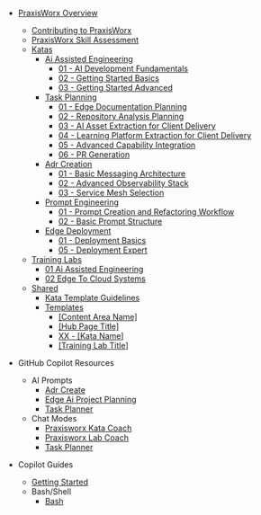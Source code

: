 <!-- markdownlint-disable MD041 -->
<!-- praxisworx Section Sidebar -->
<!-- Generated on: 2025-10-05 03:20:10 UTC -->

- [PraxisWorx Overview](praxisworx/README.md)
  - [Contributing to PraxisWorx](praxisworx/contributing.md)
  - [PraxisWorx Skill Assessment](praxisworx/skill-assessment.md)
  - [Katas](praxisworx/katas/README.md)
    - [Ai Assisted Engineering](praxisworx/katas/ai-assisted-engineering/README.md)
      - [01 - AI Development Fundamentals](praxisworx/katas/ai-assisted-engineering/01-ai-development-fundamentals.md)
      - [02 - Getting Started Basics](praxisworx/katas/ai-assisted-engineering/02-getting-started-basics.md)
      - [03 - Getting Started Advanced](praxisworx/katas/ai-assisted-engineering/03-getting-started-advanced.md)
    - [Task Planning](praxisworx/katas/task-planning/README.md)
      - [01 - Edge Documentation Planning](praxisworx/katas/task-planning/01-edge-documentation-planning.md)
      - [02 - Repository Analysis Planning](praxisworx/katas/task-planning/02-repository-analysis-planning.md)
      - [03 - AI Asset Extraction for Client Delivery](praxisworx/katas/task-planning/03-ai-asset-extraction.md)
      - [04 - Learning Platform Extraction for Client Delivery](praxisworx/katas/task-planning/04-learning-platform-extraction.md)
      - [05 - Advanced Capability Integration](praxisworx/katas/task-planning/05-advanced-capability-integration.md)
      - [06 - PR Generation](praxisworx/katas/task-planning/06-pr-generation.md)
    - [Adr Creation](praxisworx/katas/adr-creation/README.md)
      - [01 - Basic Messaging Architecture](praxisworx/katas/adr-creation/01-basic-messaging-architecture.md)
      - [02 - Advanced Observability Stack](praxisworx/katas/adr-creation/02-advanced-observability-stack.md)
      - [03 - Service Mesh Selection](praxisworx/katas/adr-creation/03-service-mesh-selection.md)
    - [Prompt Engineering](praxisworx/katas/prompt-engineering/README.md)
      - [01 - Prompt Creation and Refactoring Workflow](praxisworx/katas/prompt-engineering/01-prompt-creation-and-refactoring-workflow.md)
      - [02 - Basic Prompt Structure](praxisworx/katas/prompt-engineering/02-basic-prompt-structure.md)
    - [Edge Deployment](praxisworx/katas/edge-deployment/README.md)
      - [01 - Deployment Basics](praxisworx/katas/edge-deployment/01-deployment-basics.md)
      - [05 - Deployment Expert](praxisworx/katas/edge-deployment/05-deployment-expert.md)
  - [Training Labs](praxisworx/training-labs/README.md)
    - [01 Ai Assisted Engineering](praxisworx/training-labs/01-ai-assisted-engineering/README.md)
    - [02 Edge To Cloud Systems](praxisworx/training-labs/02-edge-to-cloud-systems/README.md)
  - [Shared](praxisworx/shared/README.md)
    - [Kata Template Guidelines](praxisworx/shared/kata-template-guidelines.md)
    - [Templates](praxisworx/shared/templates/README.md)
      - [[Content Area Name]](praxisworx/shared/templates/coming-soon-template.md)
      - [[Hub Page Title]](praxisworx/shared/templates/hub-page-template.md)
      - [XX - [Kata Name]](praxisworx/shared/templates/kata-template.md)
      - [[Training Lab Title]](praxisworx/shared/templates/training-lab-template.md)

- GitHub Copilot Resources
  - AI Prompts
    - [Adr Create](../.github/prompts/adr-create.prompt.md)
    - [Edge Ai Project Planning](../.github/prompts/edge-ai-project-planning.prompt.md)
    - [Task Planner](../.github/prompts/task-planner.prompt.md)
  - Chat Modes
    - [Praxisworx Kata Coach](../.github/chatmodes/praxisworx-kata-coach.chatmode.md)
    - [Praxisworx Lab Coach](../.github/chatmodes/praxisworx-lab-coach.chatmode.md)
    - [Task Planner](../.github/chatmodes/task-planner.chatmode.md)
- Copilot Guides
  - [Getting Started](../copilot/getting-started.md)
  - Bash/Shell
    - [Bash](../copilot/bash/bash.md)
